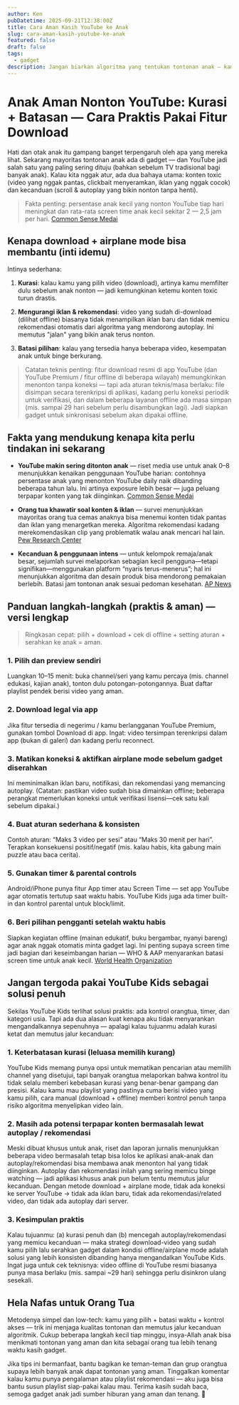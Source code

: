 ```yaml
---
author: Ken
pubDatetime: 2025-09-21T12:38:00Z
title: Cara Aman Kasih YouTube ke Anak
slug: cara-aman-kasih-youtube-ke-anak
featured: false
draft: false
tags:
  - gadget
description: Jangan biarkan algoritma yang tentukan tontonan anak — kamu yang pegang kendali. Pelajari cara pilih video aman, download ke gadget, lalu beri batas (mis. 3 video atau 30 menit) supaya tontonan tetap berkualitas dan nggak bikin kecanduan.
---
```


# Anak Aman Nonton YouTube: Kurasi + Batasan — Cara Praktis Pakai Fitur Download

Hati dan otak anak itu gampang banget terpengaruh oleh apa yang mereka lihat. Sekarang mayoritas tontonan anak ada di gadget — dan YouTube jadi salah satu yang paling sering dituju (bahkan sebelum TV tradisional bagi banyak anak). Kalau kita nggak atur, ada dua bahaya utama: konten toxic (video yang nggak pantas, clickbait menyeramkan, iklan yang nggak cocok) dan kecanduan (scroll & autoplay yang bikin nonton tanpa henti).

> Fakta penting: persentase anak kecil yang nonton YouTube tiap hari meningkat dan rata-rata screen time anak kecil sekitar 2 — 2,5 jam per hari. [Common Sense Medai](https://www.commonsensemedia.org/sites/default/files/research/report/2025-common-sense-census-web-2.pdf)

## Kenapa download + airplane mode bisa membantu (inti idemu)

Intinya sederhana:

1. **Kurasi**: kalau kamu yang pilih video (download), artinya kamu memfilter dulu sebelum anak nonton — jadi kemungkinan ketemu konten toxic turun drastis.

2. **Mengurangi iklan & rekomendasi**: video yang sudah di-download (dilihat offline) biasanya tidak menampilkan iklan baru dan tidak memicu rekomendasi otomatis dari algoritma yang mendorong autoplay. Ini memutus "jalan" yang bikin anak terus nonton.

3. **Batasi pilihan**: kalau yang tersedia hanya beberapa video, kesempatan anak untuk binge berkurang.

> Catatan teknis penting: fitur download resmi di app YouTube (dan YouTube Premium / fitur offline di beberapa wilayah) memungkinkan menonton tanpa koneksi — tapi ada aturan teknis/masa berlaku: file disimpan secara terenkripsi di aplikasi, kadang perlu koneksi periodik untuk verifikasi, dan dalam beberapa layanan offline ada masa simpan (mis. sampai 29 hari sebelum perlu disambungkan lagi). Jadi siapkan gadget untuk sinkronisasi sebelum akan dipakai offline.

## Fakta yang mendukung kenapa kita perlu tindakan ini sekarang

- **YouTube makin sering ditonton anak** — riset media use untuk anak 0–8 menunjukkan kenaikan penggunaan YouTube harian: contohnya persentase anak yang menonton YouTube daily naik dibanding beberapa tahun lalu. Ini artinya exposure lebih besar — juga peluang terpapar konten yang tak diinginkan. [Common Sense Medai](https://www.commonsensemedia.org/sites/default/files/research/report/2025-common-sense-census-web-2.pdf)

- **Orang tua khawatir soal konten & iklan** — survei menunjukkan mayoritas orang tua cemas anaknya bisa menemui konten tidak pantas dan iklan yang menargetkan mereka. Algoritma rekomendasi kadang merekomendasikan clip yang problematik walau anak mencari hal lain. [Pew Research Center](https://www.pewresearch.org/internet/2020/07/28/parental-views-about-youtube)

- **Kecanduan & penggunaan intens** — untuk kelompok remaja/anak besar, sejumlah survei melaporkan sebagian kecil pengguna—tetapi signifikan—menggunakan platform “nyaris terus-menerus”; hal ini menunjukkan algoritma dan desain produk bisa mendorong pemakaian berlebih. Batasi jam tontonan anak sesuai pedoman kesehatan. [AP News](https://apnews.com/article/teens-social-media-tiktok-snapchat-17e0ff4dec0f2744674cac4e7ae5b3ca)

## Panduan langkah-langkah (praktis & aman) — versi lengkap

> Ringkasan cepat: pilih + download + cek di offline + setting aturan + serahkan ke anak = aman.

### 1. Pilih dan preview sendiri

Luangkan 10–15 menit: buka channel/seri yang kamu percaya (mis. channel edukasi, kajian anak), tonton dulu potongan-potongannya. Buat daftar playlist pendek berisi video yang aman.

### 2. Download legal via app

Jika fitur tersedia di negerimu / kamu berlangganan YouTube Premium, gunakan tombol Download di app. Ingat: video tersimpan terenkripsi dalam app (bukan di galeri) dan kadang perlu reconnect.

### 3. Matikan koneksi & aktifkan airplane mode sebelum gadget diserahkan

Ini meminimalkan iklan baru, notifikasi, dan rekomendasi yang memancing autoplay. (Catatan: pastikan video sudah bisa dimainkan offline; beberapa perangkat memerlukan koneksi untuk verifikasi lisensi—cek satu kali sebelum dipakai.)

### 4. Buat aturan sederhana & konsisten

Contoh aturan: “Maks 3 video per sesi” atau “Maks 30 menit per hari”. Terapkan konsekuensi positif/negatif (mis. kalau habis, kita gabung main puzzle atau baca cerita).

### 5. Gunakan timer & parental controls

Android/iPhone punya fitur App timer atau Screen Time — set app YouTube agar otomatis tertutup saat waktu habis. YouTube Kids juga ada timer built-in dan kontrol parental untuk block/limit.

### 6. Beri pilihan pengganti setelah waktu habis

Siapkan kegiatan offline (mainan edukatif, buku bergambar, nyanyi bareng) agar anak nggak otomatis minta gadget lagi. Ini penting supaya screen time jadi bagian dari keseimbangan harian — WHO & AAP menyarankan batasi screen time untuk anak kecil. [World Health Organization](https://www.who.int/news/item/24-04-2019-to-grow-up-healthy-children-need-to-sit-less-and-play-more?utm_source=chatgpt.com)

## Jangan tergoda pakai YouTube Kids sebagai solusi penuh

Sekilas YouTube Kids terlihat solusi praktis: ada kontrol orangtua, timer, dan kategori usia. Tapi ada dua alasan kuat kenapa aku tidak menyarankan mengandalkannya sepenuhnya — apalagi kalau tujuanmu adalah kurasi ketat dan memutus jalur kecanduan:

### 1. Keterbatasan kurasi (leluasa memilih kurang)

YouTube Kids memang punya opsi untuk mematikan pencarian atau memilih channel yang disetujui, tapi banyak orangtua melaporkan bahwa kontrol itu tidak selalu memberi kebebasan kurasi yang benar-benar gampang dan presisi. Kalau kamu mau playlist yang pastinya cuma berisi video yang kamu pilih, cara manual (download + offline) memberi kontrol penuh tanpa risiko algoritma menyelipkan video lain.

### 2. Masih ada potensi terpapar konten bermasalah lewat autoplay / rekomendasi

Meski dibuat khusus untuk anak, riset dan laporan jurnalis menunjukkan beberapa video bermasalah tetap bisa lolos ke aplikasi anak-anak dan autoplay/rekomendasi bisa membawa anak menonton hal yang tidak diinginkan. Autoplay dan rekomendasi inilah yang sering memicu binge watching — jadi aplikasi khusus anak pun belum tentu memutus jalur kecanduan. Dengan metode download + airplane mode, tidak ada koneksi ke server YouTube → tidak ada iklan baru, tidak ada rekomendasi/related video, dan tidak ada autoplay dari server.

### 3. Kesimpulan praktis

Kalau tujuanmu: (a) kurasi penuh dan (b) mencegah autoplay/rekomendasi yang memicu kecanduan — maka strategi download-video yang sudah kamu pilih lalu serahkan gadget dalam kondisi offline/airplane mode adalah solusi yang lebih konsisten dibanding hanya mengandalkan YouTube Kids. Ingat juga untuk cek teknisnya: video offline di YouTube resmi biasanya punya masa berlaku (mis. sampai ~29 hari) sehingga perlu disinkron ulang sesekali.

## Hela Nafas untuk Orang Tua

Metodenya simpel dan low-tech: kamu yang pilih + batasi waktu + kontrol akses — trik ini menjaga kualitas tontonan dan memutus jalur kecanduan algoritmik. Cukup beberapa langkah kecil tiap minggu, insya-Allah anak bisa menikmati tontonan yang aman dan kita sebagai orang tua lebih tenang waktu kasih gadget.

Jika tips ini bermanfaat, bantu bagikan ke teman-teman dan grup orangtua supaya lebih banyak anak dapat tontonan yang aman. Tinggalkan komentar kalau kamu punya pengalaman atau playlist rekomendasi — aku juga bisa bantu susun playlist siap-pakai kalau mau. Terima kasih sudah baca, semoga gadget anak jadi sumber hiburan yang aman dan tenang. 🙏
